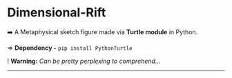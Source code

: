# Dimensional-Rift

➡️ A Metaphysical sketch figure made via **Turtle module** in Python.
<br>

⇒ **Dependency -** `pip install PythonTurtle`

! **Warning:** _Can be pretty perplexing to comprehend..._


------------------
